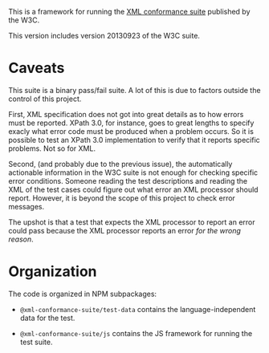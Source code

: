 This is a framework for running the [XML conformance
suite](https://www.w3.org/XML/Test/) published by the W3C.

This version includes version 20130923 of the W3C suite.

Caveats
=======

This suite is a binary pass/fail suite. A lot of this is due to
factors outside the control of this project.

First, XML specification does not got into great details as to how
errors must be reported. XPath 3.0, for instance, goes to great
lengths to specify exacly what error code must be produced when a
problem occurs. So it is possible to test an XPath 3.0 implementation
to verify that it reports specific problems. Not so for XML.

Second, (and probably due to the previous issue), the automatically
actionable information in the W3C suite is not enough for checking
specific error conditions. Someone reading the test descriptions and
reading the XML of the test cases could figure out what error an XML
processor should report. However, it is beyond the scope of this
project to check error messages.

The upshot is that a test that expects the XML processor to report an
error could pass because the XML processor reports an error *for the
wrong reason*.

Organization
============

The code is organized in NPM subpackages:

- ``@xml-conformance-suite/test-data`` contains the language-independent data
  for the test.

- ``@xml-conformance-suite/js`` contains the JS framework for running the test
  suite.
